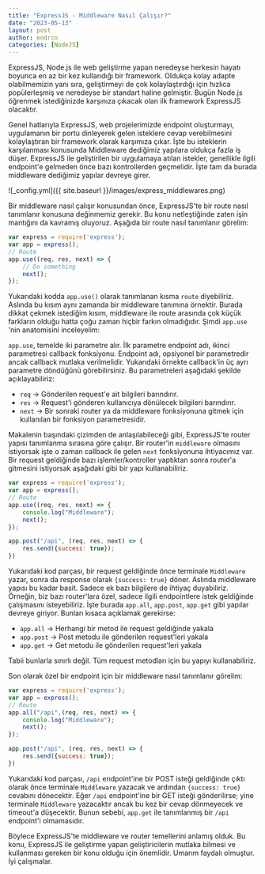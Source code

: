 ```yaml
---
title: "ExpressJS - Middleware Nasıl Çalışır?"
date: "2023-05-13"
layout: post
author: endrcn
categories: [NodeJS]
---
```


ExpressJS, Node.js ile web geliştirme yapan neredeyse herkesin hayatı boyunca en az bir kez kullandığı bir framework. Oldukça kolay adapte olabilmemizin yanı sıra, geliştirmeyi de çok kolaylaştırdığı için hızlıca popülerleşmiş ve neredeyse bir standart haline gelmiştir. Bugün Node.js öğrenmek istediğinizde karşınıza çıkacak olan ilk framework ExpressJS olacaktır.

Genel hatlarıyla ExpressJS, web projelerimizde endpoint oluşturmayı, uygulamanın bir portu dinleyerek gelen isteklere cevap verebilmesini kolaylaştıran bir framework olarak karşımıza çıkar. İşte bu isteklerin karşılanması konusunda Middleware dediğimiz yapılara oldukça fazla iş düşer. ExpressJS ile geliştirilen bir uygulamaya atılan istekler, genellikle ilgili endpoint'e gelmeden önce bazı kontrollerden geçmelidir. İşte tam da burada middleware dediğimiz yapılar devreye girer.

![_config.yml]({{ site.baseurl }}/images/express_middlewares.png)

Bir middleware nasıl çalışır konusundan önce, ExpressJS'te bir route nasıl tanımlanır konusuna değinmemiz gerekir. Bu konu netleştiğinde zaten işin mantığını da kavramış oluyoruz. Aşağıda bir route nasıl tanımlanır görelim:

```javascript
var express = require('express');
var app = express();
// Route
app.use((req, res, next) => {
    // Do something
    next();
});
```

Yukarıdaki kodda `app.use()` olarak tanımlanan kısma `route` diyebiliriz. Aslında bu kısım aynı zamanda bir middleware tanımına örnektir. Burada dikkat çekmek istediğim kısım, middleware ile route arasında çok küçük farkların olduğu hatta çoğu zaman hiçbir farkın olmadığıdır. Şimdi `app.use` 'nin anatomisini inceleyelim:

`app.use`, temelde iki parametre alır. İlk parametre endpoint adı, ikinci parametresi callback fonksiyonu. Endpoint adı, opsiyonel bir parametredir ancak callback mutlaka verilmelidir. Yukarıdaki örnekte callback'in üç ayrı parametre döndüğünü görebilirsiniz. Bu parametreleri aşağıdaki şekilde açıklayabiliriz:

* `req` -> Gönderilen request'e ait bilgileri barındırır.
* `res` -> Request'i gönderen kullanıcıya dönülecek bilgileri barındırır.
* `next` -> Bir sonraki router ya da middleware fonksiyonuna gitmek için kullanılan bir fonksiyon parametresidir.

Makalenin başındaki çizimden de anlaşılabileceği gibi, ExpressJS'te router yapısı tanımlanma sırasına göre çalışır. Bir router'in `middleware` olmasını istiyorsak işte o zaman callback ile gelen `next` fonksiyonuna ihtiyacımız var. Bir request geldiğinde bazı işlemler/kontroller yaptıktan sonra router'a gitmesini istiyorsak aşağıdaki gibi bir yapı kullanabiliriz.

```javascript
var express = require('express');
var app = express();
// Route
app.use((req, res, next) => {
    console.log("Middleware");
    next();
});

app.post("/api", (req, res, next) => {
    res.send({success: true});
})
```

Yukarıdaki kod parçası, bir request geldiğinde önce terminale `Middleware` yazar, sonra da response olarak `{success: true}` döner. Aslında middleware yapısı bu kadar basit. Sadece ek bazı bilgilere de ihtiyaç duyabiliriz. Örneğin, biz bazı router'lara özel, sadece ilgili endpointlere istek geldiğinde çalışmasını isteyebiliriz. İşte burada `app.all`, `app.post`, `app.get` gibi yapılar devreye giriyor. Bunları kısaca açıklamak gerekirse:

* `app.all` -> Herhangi bir metod ile request geldiğinde yakala
* `app.post` -> Post metodu ile gönderilen request'leri yakala
* `app.get` -> Get metodu ile gönderilen request'leri yakala

Tabii bunlarla sınırlı değil. Tüm request metodları için bu yapıyı kullanabiliriz.

Son olarak özel bir endpoint için bir middleware nasıl tanımlanır görelim:

```javascript
var express = require('express');
var app = express();
// Route
app.all("/api",(req, res, next) => {
    console.log("Middleware");
    next();
});

app.post("/api", (req, res, next) => {
    res.send({success: true});
})
```

Yukarıdaki kod parçası, `/api` endpoint'ine bir POST isteği geldiğinde çıktı olarak önce terminale `Middleware` yazacak ve ardından `{success: true}` cevabını dönecektir. Eğer `/api` endpoint'ine bir GET isteği gönderilirse; yine terminale `Middleware` yazacaktır ancak bu kez bir cevap dönmeyecek ve timeout'a düşecektir. Bunun sebebi, `app.get` ile tanımlanmış bir `/api` endpoint'i olmamasıdır.

Böylece ExpressJS'te middleware ve router temellerini anlamış olduk. Bu konu, ExpressJS ile geliştirme yapan geliştiricilerin mutlaka bilmesi ve kullanması gereken bir konu olduğu için önemlidir. Umarım faydalı olmuştur. İyi çalışmalar.
